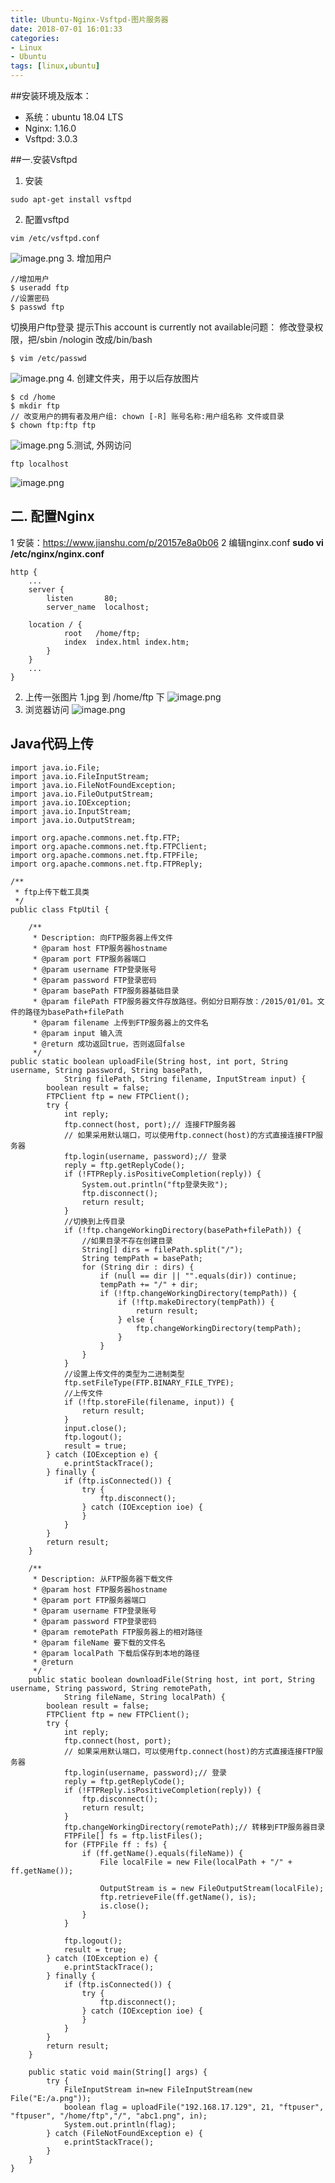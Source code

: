```yaml
---
title: Ubuntu-Nginx-Vsftpd-图片服务器
date: 2018-07-01 16:01:33
categories: 
- Linux 
- Ubuntu
tags: [linux,ubuntu]
---
```


<meta name="referrer" content="no-referrer" />


##安装环境及版本：
- 系统：ubuntu 18.04 LTS
- Nginx: 1.16.0
- Vsftpd: 3.0.3

##一.安装Vsftpd
1. 安装
```
sudo apt-get install vsftpd
```
2. 配置vsftpd
```
vim /etc/vsftpd.conf
```
![image.png](https://upload-images.jianshu.io/upload_images/2803682-71ac5a0ec73b1618.png?imageMogr2/auto-orient/strip%7CimageView2/2/w/1240)
3. 增加用户
```
//增加用户
$ useradd ftp
//设置密码
$ passwd ftp
````
切换用户ftp登录  提示This account is currently not available问题：
修改登录权限，把/sbin /nologin 改成/bin/bash
```
$ vim /etc/passwd
```
![image.png](https://upload-images.jianshu.io/upload_images/2803682-12c3da124b1f8140.png?imageMogr2/auto-orient/strip%7CimageView2/2/w/1240)
4. 创建文件夹，用于以后存放图片
```
$ cd /home
$ mkdir ftp
// 改变用户的拥有者及用户组: chown [-R] 账号名称:用户组名称 文件或目录
$ chown ftp:ftp ftp
````
![image.png](https://upload-images.jianshu.io/upload_images/2803682-2d4d4c057a97666a.png?imageMogr2/auto-orient/strip%7CimageView2/2/w/1240)
5.测试, 外网访问
```
ftp localhost
```
![image.png](https://upload-images.jianshu.io/upload_images/2803682-ace5a69acaa1ffb1.png?imageMogr2/auto-orient/strip%7CimageView2/2/w/1240)

## 二. 配置Nginx
1 安装：https://www.jianshu.com/p/20157e8a0b06
2 编辑nginx.conf
**sudo vi /etc/nginx/nginx.conf**
```
http {
	...
    server {
        listen       80;
        server_name  localhost;

	location / {
            root   /home/ftp;
            index  index.html index.htm;
        }
    }
	...
}
```
2. 上传一张图片 1.jpg 到 /home/ftp 下
![image.png](https://upload-images.jianshu.io/upload_images/2803682-ce43017f272738b1.png?imageMogr2/auto-orient/strip%7CimageView2/2/w/1240)
3. 浏览器访问
![image.png](https://upload-images.jianshu.io/upload_images/2803682-03607234d147bdcd.png?imageMogr2/auto-orient/strip%7CimageView2/2/w/1240)

## Java代码上传
```
import java.io.File;
import java.io.FileInputStream;
import java.io.FileNotFoundException;
import java.io.FileOutputStream;
import java.io.IOException;
import java.io.InputStream;
import java.io.OutputStream;

import org.apache.commons.net.ftp.FTP;
import org.apache.commons.net.ftp.FTPClient;
import org.apache.commons.net.ftp.FTPFile;
import org.apache.commons.net.ftp.FTPReply;

/**
 * ftp上传下载工具类
 */
public class FtpUtil {

	/** 
	 * Description: 向FTP服务器上传文件 
	 * @param host FTP服务器hostname 
	 * @param port FTP服务器端口 
	 * @param username FTP登录账号 
	 * @param password FTP登录密码 
	 * @param basePath FTP服务器基础目录
	 * @param filePath FTP服务器文件存放路径。例如分日期存放：/2015/01/01。文件的路径为basePath+filePath
	 * @param filename 上传到FTP服务器上的文件名 
	 * @param input 输入流 
	 * @return 成功返回true，否则返回false 
	 */  
public static boolean uploadFile(String host, int port, String username, String password, String basePath,
			String filePath, String filename, InputStream input) {
		boolean result = false;
		FTPClient ftp = new FTPClient();
		try {
			int reply;
			ftp.connect(host, port);// 连接FTP服务器
			// 如果采用默认端口，可以使用ftp.connect(host)的方式直接连接FTP服务器
			ftp.login(username, password);// 登录
			reply = ftp.getReplyCode();
			if (!FTPReply.isPositiveCompletion(reply)) {
				System.out.println("ftp登录失败");
				ftp.disconnect();
				return result;
			}
			//切换到上传目录
			if (!ftp.changeWorkingDirectory(basePath+filePath)) {
				//如果目录不存在创建目录
				String[] dirs = filePath.split("/");
				String tempPath = basePath;
				for (String dir : dirs) {
					if (null == dir || "".equals(dir)) continue;
					tempPath += "/" + dir;
					if (!ftp.changeWorkingDirectory(tempPath)) {
						if (!ftp.makeDirectory(tempPath)) {
							return result;
						} else {
							ftp.changeWorkingDirectory(tempPath);
						}
					}
				}
			}
			//设置上传文件的类型为二进制类型
			ftp.setFileType(FTP.BINARY_FILE_TYPE);
			//上传文件
			if (!ftp.storeFile(filename, input)) {
				return result;
			}
			input.close();
			ftp.logout();
			result = true;
		} catch (IOException e) {
			e.printStackTrace();
		} finally {
			if (ftp.isConnected()) {
				try {
					ftp.disconnect();
				} catch (IOException ioe) {
				}
			}
		}
		return result;
	}
	
	/** 
	 * Description: 从FTP服务器下载文件 
	 * @param host FTP服务器hostname 
	 * @param port FTP服务器端口 
	 * @param username FTP登录账号 
	 * @param password FTP登录密码 
	 * @param remotePath FTP服务器上的相对路径 
	 * @param fileName 要下载的文件名 
	 * @param localPath 下载后保存到本地的路径 
	 * @return 
	 */  
	public static boolean downloadFile(String host, int port, String username, String password, String remotePath,
			String fileName, String localPath) {
		boolean result = false;
		FTPClient ftp = new FTPClient();
		try {
			int reply;
			ftp.connect(host, port);
			// 如果采用默认端口，可以使用ftp.connect(host)的方式直接连接FTP服务器
			ftp.login(username, password);// 登录
			reply = ftp.getReplyCode();
			if (!FTPReply.isPositiveCompletion(reply)) {
				ftp.disconnect();
				return result;
			}
			ftp.changeWorkingDirectory(remotePath);// 转移到FTP服务器目录
			FTPFile[] fs = ftp.listFiles();
			for (FTPFile ff : fs) {
				if (ff.getName().equals(fileName)) {
					File localFile = new File(localPath + "/" + ff.getName());

					OutputStream is = new FileOutputStream(localFile);
					ftp.retrieveFile(ff.getName(), is);
					is.close();
				}
			}

			ftp.logout();
			result = true;
		} catch (IOException e) {
			e.printStackTrace();
		} finally {
			if (ftp.isConnected()) {
				try {
					ftp.disconnect();
				} catch (IOException ioe) {
				}
			}
		}
		return result;
	}
	
	public static void main(String[] args) {
		try {  
	        FileInputStream in=new FileInputStream(new File("E:/a.png"));  
	        boolean flag = uploadFile("192.168.17.129", 21, "ftpuser", "ftpuser", "/home/ftp","/", "abc1.png", in);  
	        System.out.println(flag);  
	    } catch (FileNotFoundException e) {  
	        e.printStackTrace();  
	    }  
	}
}

```
